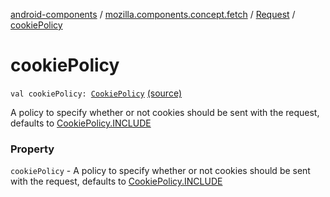 [android-components](../../index.md) / [mozilla.components.concept.fetch](../index.md) / [Request](index.md) / [cookiePolicy](./cookie-policy.md)

# cookiePolicy

`val cookiePolicy: `[`CookiePolicy`](-cookie-policy/index.md) [(source)](https://github.com/mozilla-mobile/android-components/blob/master/components/concept/fetch/src/main/java/mozilla/components/concept/fetch/Request.kt#L41)

A policy to specify whether or not cookies should be
sent with the request, defaults to [CookiePolicy.INCLUDE](-cookie-policy/-i-n-c-l-u-d-e.md)

### Property

`cookiePolicy` - A policy to specify whether or not cookies should be
sent with the request, defaults to [CookiePolicy.INCLUDE](-cookie-policy/-i-n-c-l-u-d-e.md)